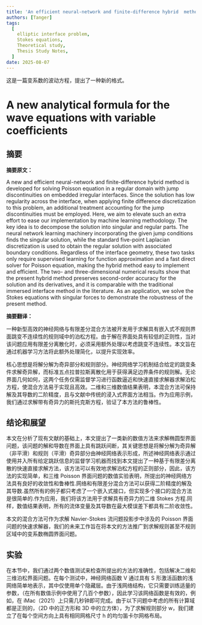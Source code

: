 ```yaml
---
title: 'An efficient neural-network and finite-difference hybrid  method for elliptic interface problems with applications'
authors: [Tanger]
tags:
  [
    elliptic interface problem,
    Stokes equations,
    Theoretical study,
    Thesis Study Notes,
  ]
date: 2025-08-07
---
```


这是一篇变系数的波动方程，提出了一种新的格式。

# A new analytical formula for the wave equations with variable coefficients

## 摘要

**摘要原文：**

A new and efficient neural-network and finite-difference hybrid method is developed
for solving Poisson equation in a regular domain with jump discontinuities on embedded irregular interfaces. Since the solution has low regularity across the interface,
when applying finite difference discretization to this problem, an additional treatment
accounting for the jump discontinuities must be employed. Here, we aim to elevate
such an extra effort to ease our implementation by machine learning methodology.
The key idea is to decompose the solution into singular and regular parts. The neural
network learning machinery incorporating the given jump conditions finds the singular solution, while the standard five-point Laplacian discretization is used to obtain
the regular solution with associated boundary conditions. Regardless of the interface
geometry, these two tasks only require supervised learning for function approximation
and a fast direct solver for Poisson equation, making the hybrid method easy to implement and efficient. The two- and three-dimensional numerical results show that
the present hybrid method preserves second-order accuracy for the solution and its
derivatives, and it is comparable with the traditional immersed interface method in
the literature. As an application, we solve the Stokes equations with singular forces to
demonstrate the robustness of the present method.

**摘要翻译：**

一种新型高效的神经网络与有限差分混合方法被开发用于求解具有嵌入式不规则界面跳变不连续性的规则域中的泊松方程。由于解在界面处具有较低的正则性，当对该问题应用有限差分离散化时，必须采用额外处理以考虑跳变不连续性。本文旨在通过机器学习方法将此额外处理简化，以提升实现效率。

核心思想是将解分解为奇异部分和规则部分。神经网络学习机制结合给定的跳变条件求解奇异解，而标准五点拉普拉斯离散化用于获得满足边界条件的规则解。无论界面几何如何，这两个任务仅需监督学习进行函数逼近和快速直接求解器求解泊松方程，使混合方法易于实现且高效。二维和三维数值结果表明，本混合方法可保持解及其导数的二阶精度，且与文献中传统的浸入式界面方法相当。作为应用示例，我们通过求解带有奇异力的斯托克斯方程，验证了本方法的鲁棒性。

<!-- truncate -->

## 结论和展望

本文在分析了现有文献的基础上，本文提出了一类新的数值方法来求解椭圆型界面问题，该问题的解和导数在界面上具有跳跃间断，其关键思想是将解分解为奇异解（非平滑）和规则（平滑）奇异部分由神经网络表示形成，所述神经网络表示通过使用并入所有给定跳跃信息的监督学习机器而找到本文提出了一种基于有限差分离散的快速直接求解方法，该方法可以有效地求解泊松方程的正则部分，因此，该方法的实现简单，和三维 Poisson 界面问题的数值实验表明，所提出的神经网络方法具有良好的收敛性和鲁棒性.网络和有限差分混合方法可以获得二阶精度的解及其导数.虽然所有的例子都只考虑了一个嵌入式接口，但实现多个接口的混合方法是很简单的.作为应用，我们将该方法用于求解具有奇异力的二维 Stokes 方程.同样，数值结果表明，所有的流体变量及其导数在最大模误差下都具有二阶收敛性。

本文的混合方法可作为求解 Navier-Stokes 流问题投影步中涉及的 Poisson 界面问题的快速求解器，我们的未来工作旨在将本文的方法推广到求解规则甚至不规则区域中的变系数椭圆界面问题。

## 实验

在本节中，我们通过两个数值测试来检查所提出的方法的准确性，包括解决二维和三维泊松界面问题。在每个测试中，神经网络函数 V 通过具有 S 形激活函数的浅网络简单地表示，其中仅使用单个隐藏层。由于浅网络结构，它只需要训练适量的参数，（在所有数值示例中使用了几百个参数），因此学习该网络函数是有效的，例如，在 iMac（2021）上只需几秒钟即可完成。由于以下问题中考虑的所有计算域都是正则的，（2D 中的正方形和 3D 中的立方体），为了求解规则部分 w，我们建立了在每个空间方向上具有相同网格尺寸 h 的均匀笛卡尔网格布局。
